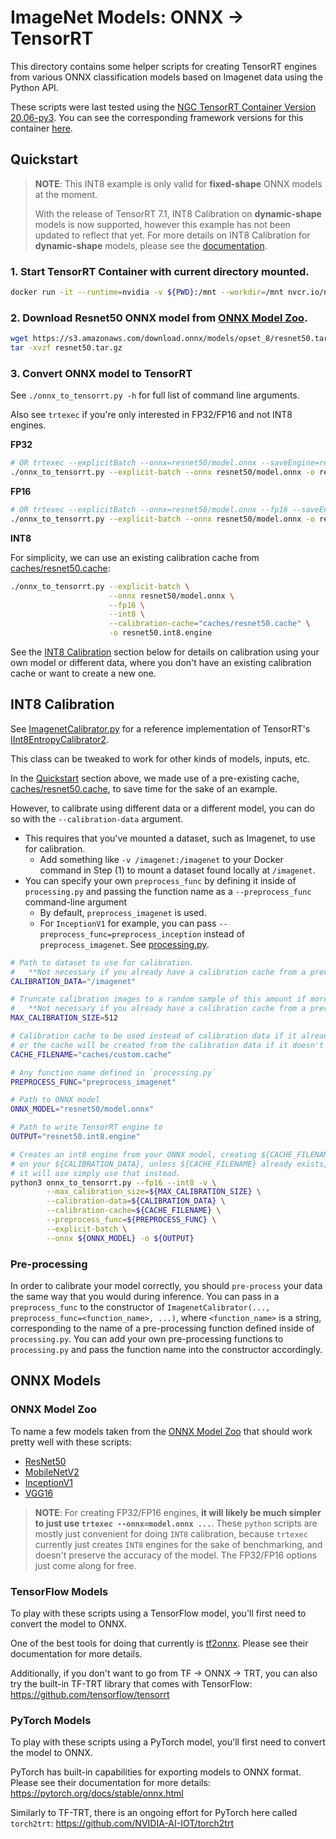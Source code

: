 # ImageNet Models: ONNX -> TensorRT

This directory contains some helper scripts for creating TensorRT engines from
various ONNX classification models based on Imagenet data using the Python API. 

These scripts were last tested using the 
[NGC TensorRT Container Version 20.06-py3](https://ngc.nvidia.com/catalog/containers/nvidia:tensorrt).
You can see the corresponding framework versions for this container [here](https://docs.nvidia.com/deeplearning/sdk/tensorrt-container-release-notes/rel_20.06.html#rel_20.06).

## Quickstart

> **NOTE**: This INT8 example is only valid for **fixed-shape** ONNX models at the moment. 
>
> With the release of TensorRT 7.1,
INT8 Calibration on **dynamic-shape** models is now supported, however this example has not been updated
to reflect that yet. For more details on INT8 Calibration for **dynamic-shape** models, please
see the [documentation](https://docs.nvidia.com/deeplearning/tensorrt/developer-guide/index.html#int8-calib-dynamic-shapes).

### 1. Start TensorRT Container with current directory mounted.

```bash
docker run -it --runtime=nvidia -v ${PWD}:/mnt --workdir=/mnt nvcr.io/nvidia/tensorrt:20.06-py3
```

### 2. Download Resnet50 ONNX model from [ONNX Model Zoo](https://github.com/onnx/models/tree/master/vision/classification).

```bash
wget https://s3.amazonaws.com/download.onnx/models/opset_8/resnet50.tar.gz
tar -xvzf resnet50.tar.gz
```

### 3. Convert ONNX model to TensorRT

See `./onnx_to_tensorrt.py -h` for full list of command line arguments.

Also see `trtexec` if you're only interested in FP32/FP16 and not INT8 engines.

**FP32**
```bash
# OR trtexec --explicitBatch --onnx=resnet50/model.onnx --saveEngine=resnet50.fp32.engine
./onnx_to_tensorrt.py --explicit-batch --onnx resnet50/model.onnx -o resnet50.fp32.engine
```

**FP16**
```bash
# OR trtexec --explicitBatch --onnx=resnet50/model.onnx --fp16 --saveEngine=resnet50.fp16.engine
./onnx_to_tensorrt.py --explicit-batch --onnx resnet50/model.onnx -o resnet50.fp16.engine --fp16
```

**INT8**

For simplicity, we can use an existing calibration cache from [caches/resnet50.cache](caches/resnet50.cache):
```bash
./onnx_to_tensorrt.py --explicit-batch \
                      --onnx resnet50/model.onnx \
                      --fp16 \
                      --int8 \
                      --calibration-cache="caches/resnet50.cache" \
                      -o resnet50.int8.engine 
```

See the [INT8 Calibration](#int8-calibration) section below for details on calibration
using your own model or different data, where you don't have an existing calibration cache
or want to create a new one.

## INT8 Calibration

See [ImagenetCalibrator.py](ImagenetCalibrator.py) for a reference implementation
of TensorRT's [IInt8EntropyCalibrator2](https://docs.nvidia.com/deeplearning/sdk/tensorrt-api/python_api/infer/Int8/EntropyCalibrator2.html).

This class can be tweaked to work for other kinds of models, inputs, etc.

In the [Quickstart](#quickstart) section above, we made use of a pre-existing cache,
[caches/resnet50.cache](caches/resnet50.cache), to save time for the sake of an example.

However, to calibrate using different data or a different model, you can do so with the `--calibration-data` argument.

* This requires that you've mounted a dataset, such as Imagenet, to use for calibration.
    * Add something like `-v /imagenet:/imagenet` to your Docker command in Step (1) 
      to mount a dataset found locally at `/imagenet`.
* You can specify your own `preprocess_func` by defining it inside of `processing.py` and
  passing the function name as a `--preprocess_func` command-line argument
    * By default, `preprocess_imagenet` is used.
    * For `InceptionV1` for example, you can pass `--preprocess_func=preprocess_inception`
      instead of `preprocess_imagenet`. See [processing.py](processing.py).

```bash
# Path to dataset to use for calibration. 
#   **Not necessary if you already have a calibration cache from a previous run.
CALIBRATION_DATA="/imagenet"

# Truncate calibration images to a random sample of this amount if more are found.
#   **Not necessary if you already have a calibration cache from a previous run.
MAX_CALIBRATION_SIZE=512

# Calibration cache to be used instead of calibration data if it already exists,
# or the cache will be created from the calibration data if it doesn't exist.
CACHE_FILENAME="caches/custom.cache"

# Any function name defined in `processing.py`
PREPROCESS_FUNC="preprocess_imagenet"

# Path to ONNX model
ONNX_MODEL="resnet50/model.onnx"

# Path to write TensorRT engine to
OUTPUT="resnet50.int8.engine"

# Creates an int8 engine from your ONNX model, creating ${CACHE_FILENAME} based
# on your ${CALIBRATION_DATA}, unless ${CACHE_FILENAME} already exists, then
# it will use simply use that instead.
python3 onnx_to_tensorrt.py --fp16 --int8 -v \
        --max_calibration_size=${MAX_CALIBRATION_SIZE} \
        --calibration-data=${CALIBRATION_DATA} \
        --calibration-cache=${CACHE_FILENAME} \
        --preprocess_func=${PREPROCESS_FUNC} \
        --explicit-batch \
        --onnx ${ONNX_MODEL} -o ${OUTPUT}

```

### Pre-processing

In order to calibrate your model correctly, you should `pre-process` your data the same way
that you would during inference. You can pass in a `preprocess_func` to the constructor
of `ImagenetCalibrator(..., preprocess_func=<function_name>, ...)`,  where `<function_name>`
is a string, corresponding to the name of a pre-processing function defined inside of
`processing.py`. You can add your own pre-processing functions to `processing.py` and pass
the function name into the constructor accordingly.


## ONNX Models

### ONNX Model Zoo

To name a few models taken from the [ONNX Model Zoo](https://github.com/onnx/models/tree/master/vision/classification)
that should work pretty well with these scripts:
* [ResNet50](https://s3.amazonaws.com/download.onnx/models/opset_8/resnet50.tar.gz)
* [MobileNetV2](https://s3.amazonaws.com/onnx-model-zoo/mobilenet/mobilenetv2-1.0/mobilenetv2-1.0.tar.gz)
* [InceptionV1](https://s3.amazonaws.com/download.onnx/models/opset_8/inception_v1.tar.gz)
* [VGG16](https://s3.amazonaws.com/onnx-model-zoo/vgg/vgg16/vgg16.tar.gz)

> **NOTE**: For creating FP32/FP16 engines, **it will likely be much simpler to just use `trtexec --onnx=model.onnx ...`**.
> These `python` scripts are mostly just convenient for doing `INT8` calibration, because `trtexec` currently just creates
> `INT8` engines for the sake of benchmarking, and doesn't preserve the accuracy of the model. The FP32/FP16 options just
> come along for free.

### TensorFlow Models

To play with these scripts using a TensorFlow model, you'll first need to convert the model to ONNX.

One of the best tools for doing that currently is [tf2onnx](https://github.com/onnx/tensorflow-onnx). 
Please see their documentation for more details.

Additionally, if you don't want to go from TF -> ONNX -> TRT, you can also try the built-in TF-TRT library
that comes with TensorFlow: https://github.com/tensorflow/tensorrt

### PyTorch Models

To play with these scripts using a PyTorch model, you'll first need to convert the model to ONNX.

PyTorch has built-in capabilities for exporting models to ONNX format. Please see their documentation for more details: 
https://pytorch.org/docs/stable/onnx.html

Similarly to TF-TRT, there is an ongoing effort for PyTorch here called `torch2trt`: https://github.com/NVIDIA-AI-IOT/torch2trt
